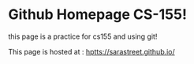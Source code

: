 # Github Homepage CS-155!

this page is a practice for cs155 and using git! 

This page is hosted at : [hptts://sarastreet.github.io/](https://sarastreet.github.io/)
